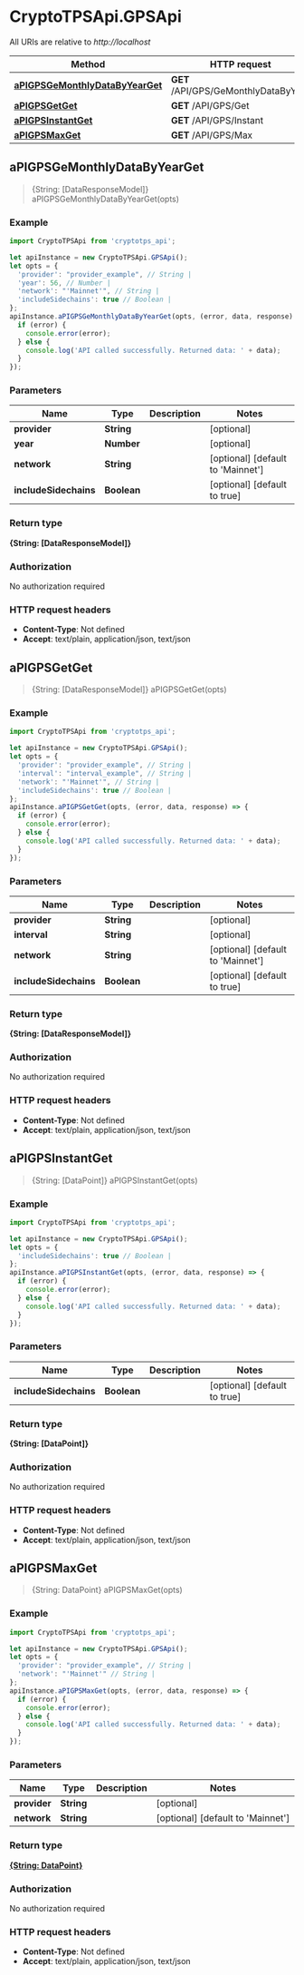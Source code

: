 # CryptoTPSApi.GPSApi

All URIs are relative to *http://localhost*

Method | HTTP request | Description
------------- | ------------- | -------------
[**aPIGPSGeMonthlyDataByYearGet**](GPSApi.md#aPIGPSGeMonthlyDataByYearGet) | **GET** /API/GPS/GeMonthlyDataByYear | 
[**aPIGPSGetGet**](GPSApi.md#aPIGPSGetGet) | **GET** /API/GPS/Get | 
[**aPIGPSInstantGet**](GPSApi.md#aPIGPSInstantGet) | **GET** /API/GPS/Instant | 
[**aPIGPSMaxGet**](GPSApi.md#aPIGPSMaxGet) | **GET** /API/GPS/Max | 



## aPIGPSGeMonthlyDataByYearGet

> {String: [DataResponseModel]} aPIGPSGeMonthlyDataByYearGet(opts)



### Example

```javascript
import CryptoTPSApi from 'cryptotps_api';

let apiInstance = new CryptoTPSApi.GPSApi();
let opts = {
  'provider': "provider_example", // String | 
  'year': 56, // Number | 
  'network': "'Mainnet'", // String | 
  'includeSidechains': true // Boolean | 
};
apiInstance.aPIGPSGeMonthlyDataByYearGet(opts, (error, data, response) => {
  if (error) {
    console.error(error);
  } else {
    console.log('API called successfully. Returned data: ' + data);
  }
});
```

### Parameters


Name | Type | Description  | Notes
------------- | ------------- | ------------- | -------------
 **provider** | **String**|  | [optional] 
 **year** | **Number**|  | [optional] 
 **network** | **String**|  | [optional] [default to &#39;Mainnet&#39;]
 **includeSidechains** | **Boolean**|  | [optional] [default to true]

### Return type

**{String: [DataResponseModel]}**

### Authorization

No authorization required

### HTTP request headers

- **Content-Type**: Not defined
- **Accept**: text/plain, application/json, text/json


## aPIGPSGetGet

> {String: [DataResponseModel]} aPIGPSGetGet(opts)



### Example

```javascript
import CryptoTPSApi from 'cryptotps_api';

let apiInstance = new CryptoTPSApi.GPSApi();
let opts = {
  'provider': "provider_example", // String | 
  'interval': "interval_example", // String | 
  'network': "'Mainnet'", // String | 
  'includeSidechains': true // Boolean | 
};
apiInstance.aPIGPSGetGet(opts, (error, data, response) => {
  if (error) {
    console.error(error);
  } else {
    console.log('API called successfully. Returned data: ' + data);
  }
});
```

### Parameters


Name | Type | Description  | Notes
------------- | ------------- | ------------- | -------------
 **provider** | **String**|  | [optional] 
 **interval** | **String**|  | [optional] 
 **network** | **String**|  | [optional] [default to &#39;Mainnet&#39;]
 **includeSidechains** | **Boolean**|  | [optional] [default to true]

### Return type

**{String: [DataResponseModel]}**

### Authorization

No authorization required

### HTTP request headers

- **Content-Type**: Not defined
- **Accept**: text/plain, application/json, text/json


## aPIGPSInstantGet

> {String: [DataPoint]} aPIGPSInstantGet(opts)



### Example

```javascript
import CryptoTPSApi from 'cryptotps_api';

let apiInstance = new CryptoTPSApi.GPSApi();
let opts = {
  'includeSidechains': true // Boolean | 
};
apiInstance.aPIGPSInstantGet(opts, (error, data, response) => {
  if (error) {
    console.error(error);
  } else {
    console.log('API called successfully. Returned data: ' + data);
  }
});
```

### Parameters


Name | Type | Description  | Notes
------------- | ------------- | ------------- | -------------
 **includeSidechains** | **Boolean**|  | [optional] [default to true]

### Return type

**{String: [DataPoint]}**

### Authorization

No authorization required

### HTTP request headers

- **Content-Type**: Not defined
- **Accept**: text/plain, application/json, text/json


## aPIGPSMaxGet

> {String: DataPoint} aPIGPSMaxGet(opts)



### Example

```javascript
import CryptoTPSApi from 'cryptotps_api';

let apiInstance = new CryptoTPSApi.GPSApi();
let opts = {
  'provider': "provider_example", // String | 
  'network': "'Mainnet'" // String | 
};
apiInstance.aPIGPSMaxGet(opts, (error, data, response) => {
  if (error) {
    console.error(error);
  } else {
    console.log('API called successfully. Returned data: ' + data);
  }
});
```

### Parameters


Name | Type | Description  | Notes
------------- | ------------- | ------------- | -------------
 **provider** | **String**|  | [optional] 
 **network** | **String**|  | [optional] [default to &#39;Mainnet&#39;]

### Return type

[**{String: DataPoint}**](DataPoint.md)

### Authorization

No authorization required

### HTTP request headers

- **Content-Type**: Not defined
- **Accept**: text/plain, application/json, text/json

